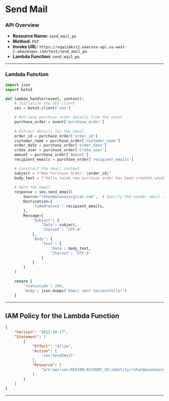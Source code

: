 # Send Mail

### API Overview
- **Resource Name:** `send_mail_po`
- **Method:** `PUT`
- **Invoke URL:** `https://xqaizmksl2.execute-api.us-west-2.amazonaws.com/test/send_mail_po`
- **Lambda Function:** `send_mail_po`

---


### Lambda Function
```python
import json
import boto3

def lambda_handler(event, context):
    # Initialize the SES client
    ses = boto3.client('ses')

    # Retrieve purchase order details from the event
    purchase_order = event['purchase_order']
    
    # Extract details for the email
    order_id = purchase_order['order_id']
    customer_name = purchase_order['customer_name']
    order_date = purchase_order['order_date']
    crate_user = purchase_order['Crate_user']
    amount = purchase_order['Amount']
    recipient_emails = purchase_order['recipient_emails']

    # Construct the email content
    subject = f"New Purchase Order: {order_id}"
    body_text = f"Hello,\n\nA new purchase order has been created.\n\nPurchase Order: {order_id}\nCustomer Name: {customer_name}\nPurchase Order Date: {order_date}\nCreated by: {crate_user}\nAmount: {amount}\n\nThank you."
    
    # Send the email
    response = ses.send_email(
        Source="rohan@avanasurgical.com",  # Specify the sender email address here
        Destination={
            'ToAddresses': recipient_emails,
        },
        Message={
            'Subject': {
                'Data': subject,
                'Charset': 'UTF-8'
            },
            'Body': {
                'Text': {
                    'Data': body_text,
                    'Charset': 'UTF-8'
                }
            }
        }
    )
    
    return {
        'statusCode': 200,
        'body': json.dumps('Email sent successfully!')
    }


```


---

## IAM Policy for the Lambda Function

```json
{
    "Version": "2012-10-17",
    "Statement": [
        {
            "Effect": "Allow",
            "Action": [
                "ses:SendEmail"
            ],
            "Resource": [
                "arn:aws:ses:REGION:ACCOUNT_ID:identity/rohan@avanasurgical.com"
            ]
        }
    ]
}

```
---

